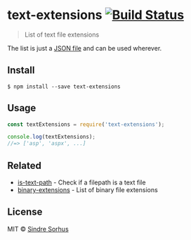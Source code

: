 # text-extensions [![Build Status](https://travis-ci.org/sindresorhus/text-extensions.svg?branch=master)](https://travis-ci.org/sindresorhus/text-extensions)

> List of text file extensions

The list is just a [JSON file](text-extensions.json) and can be used wherever.


## Install

```
$ npm install --save text-extensions
```


## Usage

```js
const textExtensions = require('text-extensions');

console.log(textExtensions);
//=> ['asp', 'aspx', ...]
```


## Related

- [is-text-path](https://github.com/sindresorhus/is-text-path) - Check if a filepath is a text file
- [binary-extensions](https://github.com/sindresorhus/binary-extensions) - List of binary file extensions


## License

MIT © [Sindre Sorhus](https://sindresorhus.com)
